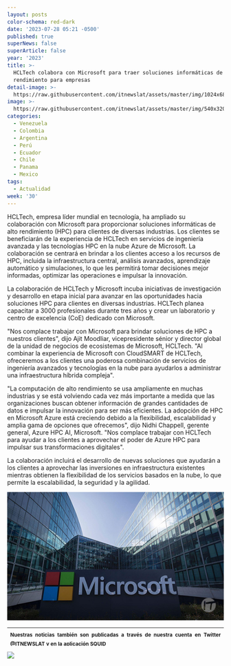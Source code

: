 ```yaml
---
layout: posts
color-schema: red-dark
date: '2023-07-28 05:21 -0500'
published: true
superNews: false
superArticle: false
year: '2023'
title: >-
  HCLTech colabora con Microsoft para traer soluciones informáticas de alto
  rendimiento para empresas
detail-image: >-
  https://raw.githubusercontent.com/itnewslat/assets/master/img/1024x680/Microsoft-Sede-g.jpg
image: >-
  https://raw.githubusercontent.com/itnewslat/assets/master/img/540x320/Microsoft-Sede-p.jpg
categories:
  - Venezuela
  - Colombia
  - Argentina
  - Perú
  - Ecuador
  - Chile
  - Panama
  - Mexico
tags:
  - Actualidad
week: '30'
---
```

HCLTech, empresa líder mundial en tecnología, ha ampliado su colaboración con Microsoft para proporcionar soluciones informáticas de alto rendimiento (HPC) para clientes de diversas industrias. Los clientes se beneficiarán de la experiencia de HCLTech en servicios de ingeniería avanzada y las tecnologías HPC en la nube Azure de Microsoft. La colaboración se centrará en brindar a los clientes acceso a los recursos de HPC, incluida la infraestructura central, análisis avanzados, aprendizaje automático y simulaciones, lo que les permitirá tomar decisiones mejor informadas, optimizar las operaciones e impulsar la innovación.

La colaboración de HCLTech y Microsoft incuba iniciativas de investigación y desarrollo en etapa inicial para avanzar en las oportunidades hacia soluciones HPC para clientes en diversas industrias. HCLTech planea capacitar a 3000 profesionales durante tres años y crear un laboratorio y centro de excelencia (CoE) dedicado con Microsoft.

"Nos complace trabajar con Microsoft para brindar soluciones de HPC a nuestros clientes", dijo Ajit Moodliar, vicepresidente sénior y director global de la unidad de negocios de ecosistemas de Microsoft, HCLTech. "Al combinar la experiencia de Microsoft con CloudSMART de HCLTech, ofreceremos a los clientes una poderosa combinación de servicios de ingeniería avanzados y tecnologías en la nube para ayudarlos a administrar una infraestructura híbrida compleja".

"La computación de alto rendimiento se usa ampliamente en muchas industrias y se está volviendo cada vez más importante a medida que las organizaciones buscan obtener información de grandes cantidades de datos e impulsar la innovación para ser más eficientes. La adopción de HPC en Microsoft Azure está creciendo debido a la flexibilidad, escalabilidad y amplia gama de opciones que ofrecemos", dijo Nidhi Chappell, gerente general, Azure HPC AI, Microsoft. "Nos complace trabajar con HCLTech para ayudar a los clientes a aprovechar el poder de Azure HPC para impulsar sus transformaciones digitales".

La colaboración incluirá el desarrollo de nuevas soluciones que ayudarán a los clientes a aprovechar las inversiones en infraestructura existentes mientras obtienen la flexibilidad de los servicios basados en la nube, lo que permite la escalabilidad, la seguridad y la agilidad.

![](https://raw.githubusercontent.com/itnewslat/assets/master/img/540x320/Microsoft-Sede-p.jpg)

<table style="height: 42px;" width="569">
<tbody>
<tr>
<td style="text-align: justify;"><sub><strong>Nuestras noticias también son publicadas a través de nuestra cuenta en Twitter <a href="https://twitter.com/itnewslat?lang=es">@ITNEWSLAT</a> y en la aplicación <a href="https://squidapp.co/en/">SQUID</a></strong></sub></td>
</tr>
</tbody>
</table>
<img src="https://tracker.metricool.com/c3po.jpg?hash=56f88a41e39ab42c063cc51676587a04"/>